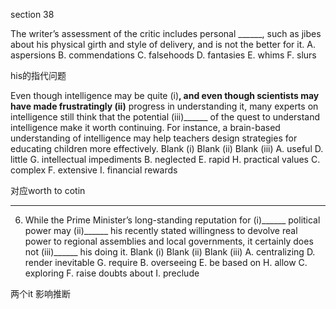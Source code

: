 section 38

The writer’s assessment of the critic includes personal ______, such as jibes about his physical girth and style of delivery, and is not the better for it.
A. aspersions
B. commendations
C. falsehoods
D. fantasies
E. whims
F. slurs

his的指代问题



Even though intelligence may be quite (i)______, and even though scientists may have made frustratingly (ii)______ progress in understanding it, many experts on intelligence still think that the potential (iii)______ of the quest to understand intelligence make it worth continuing. For instance, a brain-based understanding of intelligence may help teachers design strategies for educating children more effectively.
Blank (i) Blank (ii) Blank (iii)
A. useful D. little G. intellectual impediments
B. neglected E. rapid H. practical values
C. complex F. extensive I. financial rewards



对应worth to cotin

----

6. While the Prime Minister’s long-standing reputation for (i)______ political power may (ii)______ his recently stated willingness to devolve real power to regional assemblies and local governments, it certainly does not (iii)______ his doing it.
  Blank (i) Blank (ii) Blank (iii)
  A. centralizing D. render inevitable G. require
  B. overseeing E. be based on H. allow
  C. exploring F. raise doubts about I. preclude

  两个it 影响推断